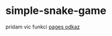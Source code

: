 # simple-snake-game
pridam vic funkci
[pages odkaz](https://holiautisti.github.io/simple-snake-game/)
